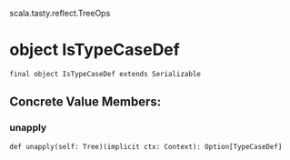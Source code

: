 scala.tasty.reflect.TreeOps
# object IsTypeCaseDef

<pre><code class="language-scala" >final object IsTypeCaseDef extends Serializable</pre></code>
## Concrete Value Members:
### unapply
<pre><code class="language-scala" >def unapply(self: Tree)(implicit ctx: Context): Option[TypeCaseDef]</pre></code>

